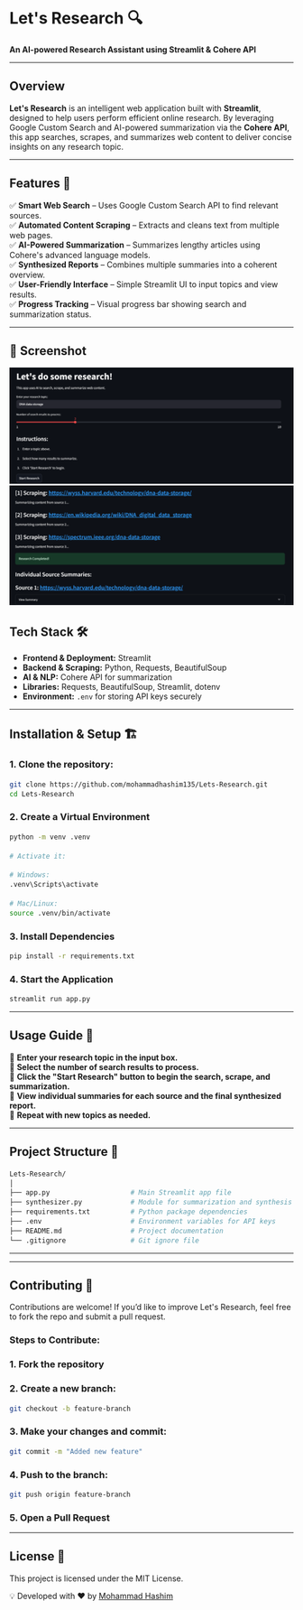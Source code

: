 # **Let's Research** 🔍  
**An AI-powered Research Assistant using Streamlit & Cohere API**

---

## **Overview**  
**Let's Research** is an intelligent web application built with **Streamlit**, designed to help users perform efficient online research. By leveraging Google Custom Search and AI-powered summarization via the **Cohere API**, this app searches, scrapes, and summarizes web content to deliver concise insights on any research topic.

---

## **Features** 🚀  
✅ **Smart Web Search** – Uses Google Custom Search API to find relevant sources.  
✅ **Automated Content Scraping** – Extracts and cleans text from multiple web pages.  
✅ **AI-Powered Summarization** – Summarizes lengthy articles using Cohere's advanced language models.  
✅ **Synthesized Reports** – Combines multiple summaries into a coherent overview.  
✅ **User-Friendly Interface** – Simple Streamlit UI to input topics and view results.  
✅ **Progress Tracking** – Visual progress bar showing search and summarization status.  

---

## 📸 Screenshot


![Image](/assets/1.png)
![Image](/assets/2.png)


## **Tech Stack** 🛠  
- **Frontend & Deployment:** Streamlit  
- **Backend & Scraping:** Python, Requests, BeautifulSoup  
- **AI & NLP:** Cohere API for summarization  
- **Libraries:** Requests, BeautifulSoup, Streamlit, dotenv  
- **Environment:** `.env` for storing API keys securely  

---

## **Installation & Setup** 🏗  

### 1. Clone the repository:

```bash
git clone https://github.com/mohammadhashim135/Lets-Research.git
cd Lets-Research
```
### **2. Create a Virtual Environment**
```bash
python -m venv .venv

# Activate it:

# Windows:
.venv\Scripts\activate

# Mac/Linux:
source .venv/bin/activate
```

### **3. Install Dependencies**

```bash
pip install -r requirements.txt
```


### **4. Start the Application**
```bash
streamlit run app.py
```
---

## **Usage Guide** 📝

🔹 **Enter your research topic in the input box.**  
🔹 **Select the number of search results to process.**  
🔹 **Click the "Start Research" button to begin the search, scrape, and summarization.**  
🔹 **View individual summaries for each source and the final synthesized report.**  
🔹 **Repeat with new topics as needed.**

---

## **Project Structure** 📂
```bash
Lets-Research/
│
├── app.py                    # Main Streamlit app file
├── synthesizer.py            # Module for summarization and synthesis functions
├── requirements.txt          # Python package dependencies
├── .env                      # Environment variables for API keys
├── README.md                 # Project documentation
└── .gitignore                # Git ignore file
```

---

---
## **Contributing** 🤝
Contributions are welcome! If you’d like to improve Let's Research, feel free to fork the repo and submit a pull request.

### **Steps to Contribute:**

### **1. Fork the repository**

### **2. Create a new branch:**

```bash
git checkout -b feature-branch
```

### **3. Make your changes and commit:**

```bash
git commit -m "Added new feature"
```
### **4. Push to the branch:**

```bash
git push origin feature-branch
```
### **5. Open a Pull Request**
---
## **License** 📜
This project is licensed under the MIT License.

💡 Developed with ❤️ by [Mohammad Hashim](https://github.com/mohammadhashim135/Lets-Research.git)

